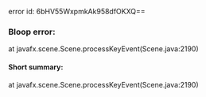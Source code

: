 error id: 6bHV55WxpmkAk958dfOKXQ==
### Bloop error:

at javafx.scene.Scene.processKeyEvent(Scene.java:2190)
#### Short summary: 

at javafx.scene.Scene.processKeyEvent(Scene.java:2190)
